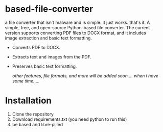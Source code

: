 # based-file-converter
a file converter that isn't malware and is simple. it just works. that's it.
A simple, free, and open-source Python-based file converter. The current version supports converting PDF files to DOCX format, and it includes image extraction and basic text formatting.

- Converts PDF to DOCX.
- Extracts text and images from the PDF.
- Preserves basic text formatting.


  *other features, file formats, and more will be added soon.... when i have some time.....*
  






# Installation

1. Clone the repository
2. Download requirements.txt (you need python to run this)
3. be based and libre-pilled
